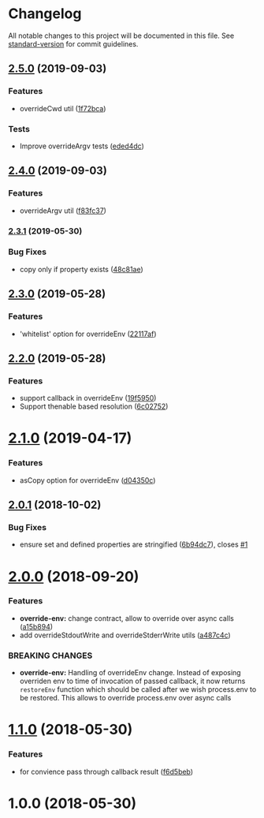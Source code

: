 # Changelog

All notable changes to this project will be documented in this file. See [standard-version](https://github.com/conventional-changelog/standard-version) for commit guidelines.

## [2.5.0](https://github.com/medikoo/process-utils/compare/v2.4.0...v2.5.0) (2019-09-03)

### Features

- overrideCwd util ([1f72bca](https://github.com/medikoo/process-utils/commit/1f72bca))

### Tests

- Improve overrideArgv tests ([eded4dc](https://github.com/medikoo/process-utils/commit/eded4dc))

## [2.4.0](https://github.com/medikoo/process-utils/compare/v2.3.1...v2.4.0) (2019-09-03)

### Features

- overrideArgv util ([f83fc37](https://github.com/medikoo/process-utils/commit/f83fc37))

### [2.3.1](https://github.com/medikoo/process-utils/compare/v2.3.0...v2.3.1) (2019-05-30)

### Bug Fixes

- copy only if property exists ([48c81ae](https://github.com/medikoo/process-utils/commit/48c81ae))

## [2.3.0](https://github.com/medikoo/process-utils/compare/v2.2.0...v2.3.0) (2019-05-28)

### Features

- 'whitelist' option for overrideEnv ([22117af](https://github.com/medikoo/process-utils/commit/22117af))

## [2.2.0](https://github.com/medikoo/process-utils/compare/v2.1.0...v2.2.0) (2019-05-28)

### Features

- support callback in overrideEnv ([19f5950](https://github.com/medikoo/process-utils/commit/19f5950))
- Support thenable based resolution ([6c02752](https://github.com/medikoo/process-utils/commit/6c02752))

# [2.1.0](https://github.com/medikoo/process-utils/compare/v2.0.1...v2.1.0) (2019-04-17)

### Features

- asCopy option for overrideEnv ([d04350c](https://github.com/medikoo/process-utils/commit/d04350c))

<a name="2.0.1"></a>

## [2.0.1](https://github.com/medikoo/process-utils/compare/v2.0.0...v2.0.1) (2018-10-02)

### Bug Fixes

- ensure set and defined properties are stringified ([6b94dc7](https://github.com/medikoo/process-utils/commit/6b94dc7)), closes [#1](https://github.com/medikoo/process-utils/issues/1)

<a name="2.0.0"></a>

# [2.0.0](https://github.com/medikoo/process-utils/compare/v1.1.0...v2.0.0) (2018-09-20)

### Features

- **override-env:** change contract, allow to override over async calls ([a15b894](https://github.com/medikoo/process-utils/commit/a15b894))
- add overrideStdoutWrite and overrideStderrWrite utils ([a487c4c](https://github.com/medikoo/process-utils/commit/a487c4c))

### BREAKING CHANGES

- **override-env:** Handling of overrideEnv change.
  Instead of exposing overriden env to time of invocation of passed
  callback, it now returns `restoreEnv` function which should be called
  after we wish process.env to be restored.
  This allows to override process.env over async calls

<a name="1.1.0"></a>

# [1.1.0](https://github.com/medikoo/process-utils/compare/v1.0.0...v1.1.0) (2018-05-30)

### Features

- for convience pass through callback result ([f6d5beb](https://github.com/medikoo/process-utils/commit/f6d5beb))

<a name="1.0.0"></a>

# 1.0.0 (2018-05-30)
